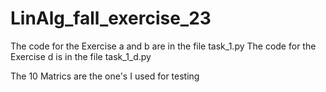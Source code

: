 # LinAlg_fall_exercise_23
The code for the Exercise a and b are in the file task_1.py
The code for the Exercise d is in the file task_1_d.py

The 10 Matrics are the one's I used for testing
